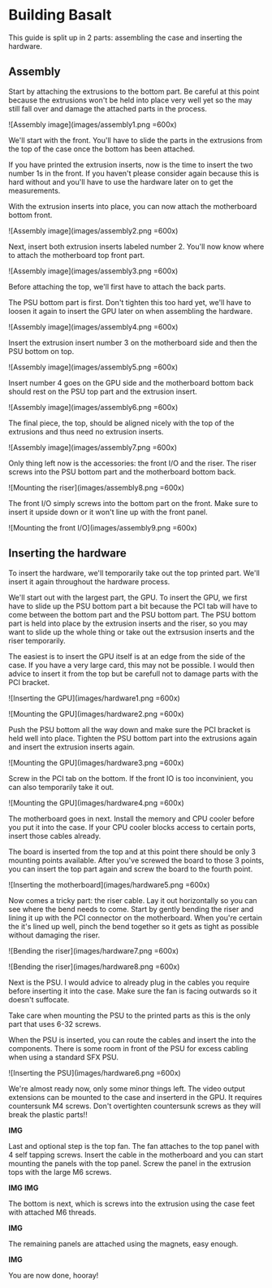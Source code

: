 # Building Basalt

This guide is split up in 2 parts: assembling the case and inserting the hardware.

## Assembly

Start by attaching the extrusions to the bottom part. Be careful at this point because the extrusions won't be held into place very well yet so the may still fall over and damage the attached parts in the process.

![Assembly image](images/assembly1.png =600x)

We'll start with the front. You'll have to slide the parts in the extrusions from the top of the case once the bottom has been attached.

If you have printed the extrusion inserts, now is the time to insert the two number 1s in the front. If you haven't please consider again because this is hard without and you'll have to use the hardware later on to get the measurements.

With the extrusion inserts into place, you can now attach the motherboard bottom front.

![Assembly image](images/assembly2.png =600x)

Next, insert both extrusion inserts labeled number 2. You'll now know where to attach the motherboard top front part.

![Assembly image](images/assembly3.png =600x)

Before attaching the top, we'll first have to attach the back parts.

The PSU bottom part is first. Don't tighten this too hard yet, we'll have to loosen it again to insert the GPU later on when assembling the hardware.

![Assembly image](images/assembly4.png =600x)

Insert the extrusion insert number 3 on the motherboard side and then the PSU bottom on top.

![Assembly image](images/assembly5.png =600x)

Insert number 4 goes on the GPU side and the motherboard bottom back should rest on the PSU top part and the extrusion insert.

![Assembly image](images/assembly6.png =600x)

The final piece, the top, should be aligned nicely with the top of the extrusions and thus need no extrusion inserts.

![Assembly image](images/assembly7.png =600x)

Only thing left now is the accessories: the front I/O and the riser. The riser screws into the PSU bottom part and the motherboard bottom back.

![Mounting the riser](images/assembly8.png =600x)

The front I/O simply screws into the bottom part on the front. Make sure to insert it upside down or it won't line up with the front panel.

![Mounting the front I/O](images/assembly9.png =600x)

## Inserting the hardware

To insert the hardware, we'll temporarily take out the top printed part. We'll insert it again throughout the hardware process.

We'll start out with the largest part, the GPU. To insert the GPU, we first have to slide up the PSU bottom part a bit because the PCI tab will have to come between the bottom part and the PSU bottom part. The PSU bottom part is held into place by the extrusion inserts and the riser, so you may want to slide up the whole thing or take out the extrsusion inserts and the riser temporarily.

The easiest is to insert the GPU itself is at an edge from the side of the case. If you have a very large card, this may not be possible. I would then advice to insert it from the top but be carefull not to damage parts with the PCI bracket.

![Inserting the GPU](images/hardware1.png =600x)

![Mounting the GPU](images/hardware2.png =600x)

Push the PSU bottom all the way down and make sure the PCI bracket is held well into place. Tighten the PSU bottom part into the extrusions again and insert the extrusion inserts again.

![Mounting the GPU](images/hardware3.png =600x)

Screw in the PCI tab on the bottom. If the front IO is too inconvinient, you can also temporarily take it out.

![Mounting the GPU](images/hardware4.png =600x)

The motherboard goes in next. Install the memory and CPU cooler before you put it into the case. If your CPU cooler blocks access to certain ports, insert those cables already.

The board is inserted from the top and at this point there should be only 3 mounting points available. After you've screwed the board to those 3 points, you can insert the top part again and screw the board to the fourth point.

![Inserting the motherboard](images/hardware5.png =600x)

Now comes a tricky part: the riser cable. Lay it out horizontally so you can see where the bend needs to come. Start by gently bending the riser and lining it up with the PCI connector on the motherboard. When you're certain the it's lined up well, pinch the bend together so it gets as tight as possible without damaging the riser.

![Bending the riser](images/hardware7.png =600x)

![Bending the riser](images/hardware8.png =600x)

Next is the PSU. I would advice to already plug in the cables you require before inserting it into the case. Make sure the fan is facing outwards so it doesn't suffocate.

Take care when mounting the PSU to the printed parts as this is the only part that uses 6-32 screws.

When the PSU is inserted, you can route the cables and insert the into the components. There is some room in front of the PSU for excess cabling when using a standard SFX PSU.

![Inserting the PSU](images/hardware6.png =600x)

We're almost ready now, only some minor things left. The video output extensions can be mounted to the case and inserterd in the GPU. It requires countersunk M4 screws. Don't overtighten countersunk screws as they will break the plastic parts!!

**IMG**

Last and optional step is the top fan. The fan attaches to the top panel with 4 self tapping screws. Insert the cable in the motherboard and you can start mounting the panels with the top panel. Screw the panel in the extrusion tops with the large M6 screws.

**IMG** **IMG**

The bottom is next, which is screws into the extrusion using the case feet with attached M6 threads.

**IMG**

The remaining panels are attached using the magnets, easy enough.

**IMG**

You are now done, hooray!